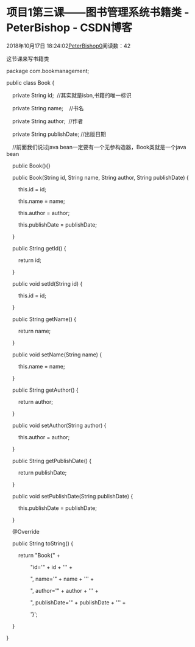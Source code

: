 # 项目1第三课——图书管理系统书籍类 - PeterBishop - CSDN博客





2018年10月17日 18:24:02[PeterBishop0](https://me.csdn.net/qq_40061421)阅读数：42








这节课来写书籍类


package com.bookmanagement;



public class Book {

    private String id;  //其实就是isbn,书籍的唯一标识

    private String name;    //书名

    private String author;  //作者

    private String publishDate; //出版日期



    //前面我们说过java bean一定要有一个无参构造器，Book类就是一个java bean

    public Book(){}



    public Book(String id, String name, String author, String publishDate) {

        this.id = id;

        this.name = name;

        this.author = author;

        this.publishDate = publishDate;

    }



    public String getId() {

        return id;

    }



    public void setId(String id) {

        this.id = id;

    }



    public String getName() {

        return name;

    }



    public void setName(String name) {

        this.name = name;

    }



    public String getAuthor() {

        return author;

    }



    public void setAuthor(String author) {

        this.author = author;

    }



    public String getPublishDate() {

        return publishDate;

    }



    public void setPublishDate(String publishDate) {

        this.publishDate = publishDate;

    }



    @Override

    public String toString() {

        return "Book{" +

                "id='" + id + '\'' +

                ", name='" + name + '\'' +

                ", author='" + author + '\'' +

                ", publishDate='" + publishDate + '\'' +

                '}';

    }

}




